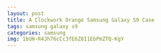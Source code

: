 ```yaml
---
layout: post
title: A Clockwork Orange Samsung Galaxy S9 Case
tags: samsung galaxy s9
categories: samsung
img: 1bUH-R4Jh76cCc3fE6Z8I1EbPmZTQ-KgY
---
```


